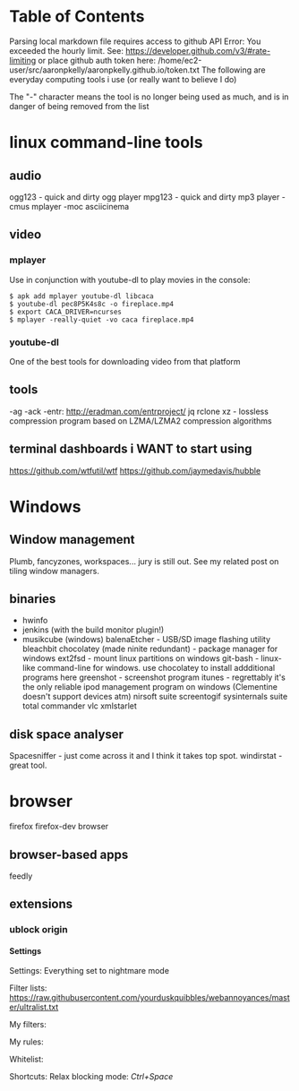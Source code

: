 
Table of Contents
=================

Parsing local markdown file requires access to github API
Error: You exceeded the hourly limit. See: https://developer.github.com/v3/#rate-limiting
or place github auth token here: /home/ec2-user/src/aaronpkelly/aaronpkelly.github.io/token.txt
The following are everyday computing tools i use (or really want to believe I do)

The "-" character means the tool is no longer being used as much, and is in
danger of being removed from the list

# linux command-line tools
## audio
ogg123 - quick and dirty ogg player
mpg123 - quick and dirty mp3 player
-cmus
mplayer
-moc
asciicinema

## video
### mplayer
Use in conjunction with youtube-dl to play movies in the console:
```
$ apk add mplayer youtube-dl libcaca
$ youtube-dl pec8P5K4s8c -o fireplace.mp4
$ export CACA_DRIVER=ncurses
$ mplayer -really-quiet -vo caca fireplace.mp4
```
### youtube-dl
One of the best tools for downloading video from that platform


## tools
-ag
-ack
-entr: http://eradman.com/entrproject/
jq
rclone
xz - lossless compression program based on LZMA/LZMA2 compression algorithms

## terminal dashboards i WANT to start using
https://github.com/wtfutil/wtf
https://github.com/jaymedavis/hubble

# Windows
## Window management
Plumb, fancyzones, workspaces... jury is still out. See my related post on tiling
window managers.

## binaries
- hwinfo
- jenkins (with the build monitor plugin!)
- musikcube (windows)
balenaEtcher - USB/SD image flashing utility
bleachbit
chocolatey (made ninite redundant) - package manager for windows
ext2fsd - mount linux partitions on windows
git-bash - linux-like command-line for windows. use chocolatey to install addditional programs here
greenshot - screenshot program
itunes - regrettably it's the only reliable ipod management program on windows (Clementine doesn't support devices atm)
nirsoft suite
screentogif
sysinternals suite
total commander
vlc
xmlstarlet

## disk space analyser
Spacesniffer - just come across it and I think it takes top spot.
windirstat - great tool.


# browser
firefox
firefox-dev browser

## browser-based apps
feedly

## extensions
### ublock origin
#### Settings
Settings: Everything set to nightmare mode

Filter lists:
https://raw.githubusercontent.com/yourduskquibbles/webannoyances/master/ultralist.txt

My filters:

My rules:

Whitelist:

Shortcuts: Relax blocking mode: _Ctrl+Space_
